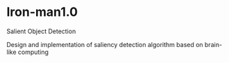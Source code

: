 # Iron-man1.0
Salient Object Detection

Design and implementation of saliency detection algorithm based on brain-like computing

